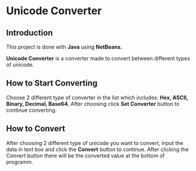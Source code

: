 # Unicode Converter
## Introduction
This project is done with **Java** using **NetBeans.**

**Unicode Converter** is a converter made to convert between different types of unicode.

## How to Start Converting
Choose 2 different type of converter in the list which includes:
**Hex, ASCII, Binary, Decimal, Base64.**
After choosing click **Set Converter** button to continue converting.
## How to Convert
After choosing 2 different type of unicode you want to convert,
input the data in text box and click the **Convert** button to continue.
After clicking the Convert button there will be the converted value at the bottom of programm.
